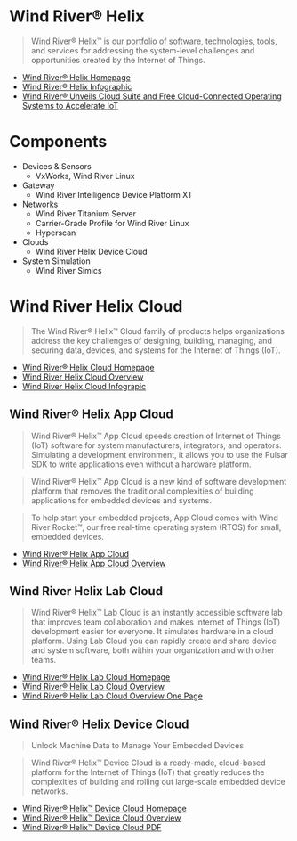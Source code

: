 # Wind River® Helix

> Wind River® Helix™ is our portfolio of software, technologies, tools, and services for addressing the system-level challenges and opportunities created by the Internet of Things.

- [Wind River® Helix Homepage](http://www.windriver.com/products/helix/)
- [Wind River® Helix Infographic](http://www.windriver.com/products/helix/documents/Wind-River-Helix_infographic.pdf)
- [Wind River® Unveils Cloud Suite and Free Cloud-Connected Operating Systems to Accelerate IoT](http://www.windriver.com/news/press/pr.html?ID=13925)

# Components

- Devices & Sensors
  - VxWorks, Wind River Linux 
- Gateway
  - Wind River Intelligence Device Platform XT
- Networks
  - Wind River Titanium Server
  - Carrier-Grade Profile for Wind River Linux
  - Hyperscan
- Clouds
  - Wind River Helix Device Cloud
- System Simulation
  - Wind River Simics

# Wind River Helix Cloud

> The Wind River® Helix™ Cloud family of products helps organizations address the key challenges of designing, building, managing, and securing data, devices, and systems for the Internet of Things (IoT).

- [Wind River® Helix Cloud Homepage](http://www.windriver.com/products/helix/helix-cloud/)
- [Wind River Helix Cloud Overview](http://www.windriver.com/products/product-overviews/wr-helix-cloud_overview.pdf)
- [Wind River Helix Cloud Infograpic](http://www.windriver.com/products/helix/helix-cloud-infographic/helix-cloud-infographic.pdf)

## Wind River® Helix App Cloud

> Wind River® Helix™ App Cloud speeds creation of Internet of Things (IoT) software for system manufacturers, integrators, and operators. Simulating a development environment, it allows you to use the Pulsar SDK to write applications even without a hardware platform.

> Wind River® Helix™ App Cloud is a new kind of software development platform that removes the traditional complexities of building applications for embedded devices and systems.

> To help start your embedded projects, App Cloud comes with Wind River Rocket™, our free real-time operating system (RTOS) for small, embedded devices.

- [Wind River® Helix App Cloud](http://www.windriver.com/products/helix/app-cloud/)
- [Wind River® Helix App Cloud Overview](http://www.windriver.com/products/product-overviews/wr-app-cloud_overview.pdf)

## Wind River Helix Lab Cloud

> Wind River® Helix™ Lab Cloud is an instantly accessible software lab that improves team collaboration and makes Internet of Things (IoT) development easier for everyone. It simulates hardware in a cloud platform. Using Lab Cloud you can rapidly create and share device and system software, both within your organization and with other teams.

- [Wind River® Helix Lab Cloud Homepage](http://www.windriver.com/products/helix/lab-cloud/)
- [Wind River® Helix Lab Cloud Overview](http://www.windriver.com/products/product-overviews/wr-lab-cloud_overview.pdf)
- [Wind River® Helix Lab Cloud Overview One Page](http://www.windriver.com/products/product-overviews/wr-lab-cloud-onepage-overview.pdf)

## Wind River® Helix Device Cloud

> Unlock Machine Data to Manage Your Embedded Devices

> Wind River® Helix™ Device Cloud is a ready-made, cloud-based platform for the Internet of Things (IoT) that greatly reduces the complexities of building and rolling out large-scale embedded device networks.

- [Wind River® Helix™ Device Cloud Homepage](http://www.windriver.com/products/helix/device-cloud/)
- [Wind River® Helix™ Device Cloud Overview](http://www.windriver.com/products/product-overviews/wr-device-cloud_overview.pdf)
- [Wind River® Helix™ Device Cloud PDF](http://www.windriver.com/products/product-overviews/PO-Wind-River-Helix-Device-Cloud.pdf)


